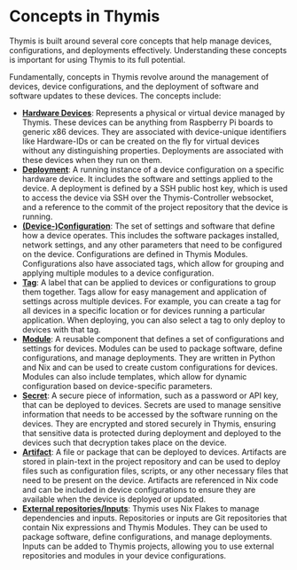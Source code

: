 # Concepts in Thymis

Thymis is built around several core concepts that help manage devices, configurations, and deployments effectively. Understanding these concepts is important for using Thymis to its full potential.

Fundamentally, concepts in Thymis revolve around the management of devices, device configurations, and the deployment of software and software updates to these devices. The concepts include:
- [**Hardware Devices**](concepts/device.md): Represents a physical or virtual device managed by Thymis. These devices can be anything from Raspberry Pi boards to generic x86 devices. They are associated with device-unique identifiers like Hardware-IDs or can be created on the fly for virtual devices without any distinguishing properties. Deployments are associated with these devices when they run on them.
- [**Deployment**](concepts/deployment.md): A running instance of a device configuration on a specific hardware device. It includes the software and settings applied to the device. A deployment is defined by a SSH public host key, which is used to access the device via SSH over the Thymis-Controller websocket, and a reference to the commit of the project repository that the device is running.
- [**(Device-)Configuration**](concepts/configuration.md): The set of settings and software that define how a device operates. This includes the software packages installed, network settings, and any other parameters that need to be configured on the device. Configurations are defined in Thymis Modules. Configurations also have associated tags, which allow for grouping and applying multiple modules to a device configuration.
- [**Tag**](concepts/tag.md): A label that can be applied to devices or configurations to group them together. Tags allow for easy management and application of settings across multiple devices. For example, you can create a tag for all devices in a specific location or for devices running a particular application. When deploying, you can also select a tag to only deploy to devices with that tag.
- [**Module**](concepts/module.md): A reusable component that defines a set of configurations and settings for devices. Modules can be used to package software, define configurations, and manage deployments. They are written in Python and Nix and can be used to create custom configurations for devices. Modules can also include templates, which allow for dynamic configuration based on device-specific parameters.
- [**Secret**](concepts/secret.md): A secure piece of information, such as a password or API key, that can be deployed to devices. Secrets are used to manage sensitive information that needs to be accessed by the software running on the devices. They are encrypted and stored securely in Thymis, ensuring that sensitive data is protected during deployment and deployed to the devices such that decryption takes place on the device.
- [**Artifact**](concepts/artifact.md): A file or package that can be deployed to devices. Artifacts are stored in plain-text in the project repository and can be used to deploy files such as configuration files, scripts, or any other necessary files that need to be present on the device. Artifacts are referenced in Nix code and can be included in device configurations to ensure they are available when the device is deployed or updated.
- [**External repositories/Inputs**](concepts/repositories.md): Thymis uses Nix Flakes to manage dependencies and inputs. Repositories or inputs are Git repositories that contain Nix expressions and Thymis Modules. They can be used to package software, define configurations, and manage deployments. Inputs can be added to Thymis projects, allowing you to use external repositories and modules in your device configurations.

